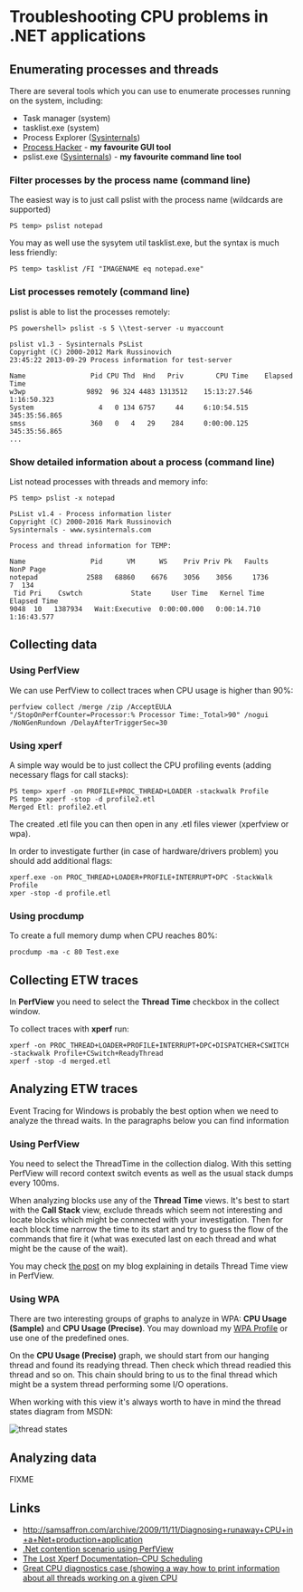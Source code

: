 
Troubleshooting CPU problems in .NET applications
=================================================

## Enumerating processes and threads

There are several tools which you can use to enumerate processes running on the system, including:

- Task manager (system)
- tasklist.exe (system)
- Process Explorer ([Sysinternals](https://technet.microsoft.com/en-us/sysinternals/))
- [Process Hacker](http://processhacker.sourceforge.net/) - **my favourite GUI tool**
- pslist.exe ([Sysinternals](https://technet.microsoft.com/en-us/sysinternals/)) - **my favourite command line tool**

### Filter processes by the process name (command line)

The easiest way is to just call pslist with the process name (wildcards are supported)

    PS temp> pslist notepad

You may as well use the sysytem util tasklist.exe, but the syntax is much less friendly:

    PS temp> tasklist /FI "IMAGENAME eq notepad.exe"

### List processes remotely (command line)

pslist is able to list the processes remotely:

    PS powershell> pslist -s 5 \\test-server -u myaccount

    pslist v1.3 - Sysinternals PsList
    Copyright (C) 2000-2012 Mark Russinovich
    23:45:22 2013-09-29 Process information for test-server

    Name                Pid CPU Thd  Hnd   Priv        CPU Time    Elapsed Time
    w3wp               9892  96 324 4483 1313512    15:13:27.546     1:16:50.323
    System                4   0 134 6757     44     6:10:54.515   345:35:56.865
    smss                360   0   4   29    284     0:00:00.125   345:35:56.865
    ...

### Show detailed information about a process (command line)

List notead processes with threads and memory info:

    PS temp> pslist -x notepad

    PsList v1.4 - Process information lister
    Copyright (C) 2000-2016 Mark Russinovich
    Sysinternals - www.sysinternals.com

    Process and thread information for TEMP:

    Name                Pid      VM      WS    Priv Priv Pk   Faults   NonP Page
    notepad            2588   68860    6676    3056    3056     1736      7  134
     Tid Pri    Cswtch            State     User Time   Kernel Time   Elapsed Time
    9048  10   1387934   Wait:Executive  0:00:00.000   0:00:14.710    1:16:43.577

## Collecting data

### Using PerfView ###

We can use PerfView to collect traces when CPU usage is higher than 90%:

    perfview collect /merge /zip /AcceptEULA "/StopOnPerfCounter=Processor:% Processor Time:_Total>90" /nogui /NoNGenRundown /DelayAfterTriggerSec=30

### Using xperf ###

A simple way would be to just collect the CPU profiling events (adding necessary flags for call stacks):

    PS temp> xperf -on PROFILE+PROC_THREAD+LOADER -stackwalk Profile
    PS temp> xperf -stop -d profile2.etl
    Merged Etl: profile2.etl

The created .etl file you can then open in any .etl files viewer (xperfview or wpa).

In order to investigate further (in case of hardware/drivers problem) you should add additional flags:

    xperf.exe -on PROC_THREAD+LOADER+PROFILE+INTERRUPT+DPC -StackWalk Profile
    xper -stop -d profile.etl

### Using procdump ###

To create a full memory dump when CPU reaches 80%:

    procdump -ma -c 80 Test.exe


## Collecting ETW traces

In **PerfView** you need to select the **Thread Time** checkbox in the collect window.

To collect traces with **xperf** run:

    xperf -on PROC_THREAD+LOADER+PROFILE+INTERRUPT+DPC+DISPATCHER+CSWITCH -stackwalk Profile+CSwitch+ReadyThread
    xperf -stop -d merged.etl

## Analyzing ETW traces

Event Tracing for Windows is probably the best option when we need to analyze the thread waits. In the paragraphs below you can find information

### Using PerfView

You need to select the ThreadTime in the collection dialog. With this setting PerfView will record context switch events as well as the usual stack dumps every 100ms.

When analyzing blocks use any of the **Thread Time** views. It's best to start with the **Call Stack** view, exclude threads which seem not interesting and locate blocks which might be connected with your investigation. Then for each block time narrow the time to its start and try to guess the flow of the commands that fire it (what was executed last on each thread and what might be the cause of the wait).

You may check [the post](https://lowleveldesign.wordpress.com/2015/10/01/understanding-the-thread-time-view-in-perfview/) on my blog explaining in details Thread Time view in PerfView.

### Using WPA

There are two interesting groups of graphs to analyze in WPA: **CPU Usage (Sample)** and **CPU Usage (Precise)**. You may download my [WPA Profile](async-analysis-profile.wpaProfile) or use one of the predefined ones. 

On the **CPU Usage (Precise)** graph, we should start from our hanging thread and found its readying thread. Then check which thread readied this thread and so on. This chain should bring to us to the final thread which might be a system thread performing some I/O operations.

When working with this view it's always worth to have in mind the thread states diagram from MSDN:

![thread states](thread-states.jpg)



## Analyzing data

FIXME

## Links

- <http://samsaffron.com/archive/2009/11/11/Diagnosing+runaway+CPU+in+a+Net+production+application>
- [.Net contention scenario using PerfView](http://blogs.msdn.com/b/rihamselim/archive/2014/02/25/net-contention-scenario-using-perfview.aspx)
- [The Lost Xperf Documentation–CPU Scheduling](http://randomascii.wordpress.com/2012/05/11/the-lost-xperf-documentationcpu-scheduling)
- [Great CPU diagnostics case (showing a way how to print information about all threads working on a given CPU](http://channel9.msdn.com/Shows/Defrag-Tools/Defrag-Tools-77-WPT-Example)

